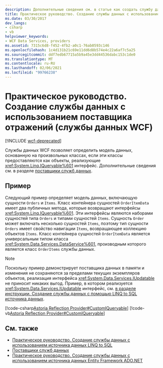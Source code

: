 ```yaml
---
description: Дополнительные сведения см. в статье как создать службу данных с помощью поставщика отражения (службы данных WCF).
title: Практическое руководство. Создание службы данных с использованием поставщика отражений (службы данных WCF)
ms.date: 03/30/2017
dev_langs:
- csharp
- vb
helpviewer_keywords:
- WCF Data Services, providers
ms.assetid: 7315c6d8-f452-4fb2-a0c1-76ab0593c146
ms.openlocfilehash: 1c4d131b21c69e11dd6d8b574e4c22a6af7c5a25
ms.sourcegitcommit: ddf7edb67715a5b9a45e3dd44536dabc153c1de0
ms.translationtype: MT
ms.contentlocale: ru-RU
ms.lasthandoff: 02/06/2021
ms.locfileid: "99766238"
---
```

# <a name="how-to-create-a-data-service-using-the-reflection-provider-wcf-data-services"></a>Практическое руководство. Создание службы данных с использованием поставщика отражений (службы данных WCF)

[!INCLUDE [wcf-deprecated](~/includes/wcf-deprecated.md)]

Службы данных WCF позволяет определить модель данных, основанную на произвольных классах, если эти классы предоставляются как объекты, реализующие <xref:System.Linq.IQueryable%601> интерфейс. Дополнительные сведения см. в разделе [поставщики служб данных](data-services-providers-wcf-data-services.md).  
  
## <a name="example"></a>Пример  

 Следующий пример определяет модель данных, включающую сущности `Orders` и `Items`. Класс контейнера сущностей `OrderItemData` имеет два публичных метода, которые возвращают интерфейсы <xref:System.Linq.IQueryable%601>. Эти интерфейсы являются наборами сущностей типа `Orders` и типами сущностей `Items`. Сущность `Order` может включать несколько сущностей `Items`, поэтому тип сущности `Orders` имеет свойство навигации `Items`, возвращающее коллекцию объектов `Items`. Класс контейнера сущностей `OrderItemData` является универсальным типом класса <xref:System.Data.Services.DataService%601>, производным которого является класс `OrderItems` службы данных.  
  
> [!NOTE]
> Поскольку пример демонстрирует поставщика данных в памяти и изменения не сохраняются за пределами текущих экземпляров объектов, реализация интерфейса <xref:System.Data.Services.IUpdatable> не приносит никаких выгод. Пример, в котором реализуется <xref:System.Data.Services.IUpdatable> интерфейс, см. [в разделе инструкции. Создание службы данных с помощью LINQ to SQL источника данных](create-a-data-service-using-linq-to-sql-wcf.md).  
  
 [!code-csharp[Astoria Reflection Provider#CustomIQueryable](../../../../samples/snippets/csharp/VS_Snippets_Misc/astoria_reflection_provider/cs/orderitems.svc.cs#customiqueryable)]
 [!code-vb[Astoria Reflection Provider#CustomIQueryable](../../../../samples/snippets/visualbasic/VS_Snippets_Misc/astoria_reflection_provider/vb/orderitems.svc.vb#customiqueryable)]  
  
## <a name="see-also"></a>См. также

- [Практическое руководство. Создание службы данных с использованием источника данных LINQ to SQL](create-a-data-service-using-linq-to-sql-wcf.md)
- [Поставщики служб данных](data-services-providers-wcf-data-services.md)
- [Практическое руководство. Создание службы данных с использованием источника данных Entity Framework ADO.NET](create-a-data-service-using-an-adonet-ef-data-wcf.md)
